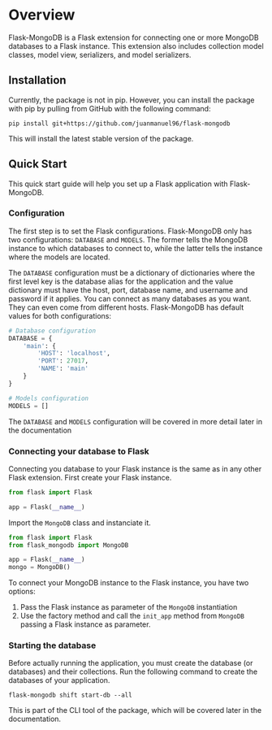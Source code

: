 # Overview

Flask-MongoDB is a Flask extension for connecting one or more MongoDB databases to a Flask instance. This extension also includes collection model classes, model view, serializers, and model serializers.

## Installation

Currently, the package is not in pip. However, you can install the package with pip by pulling from GitHub with the following command: 
```
pip install git+https://github.com/juanmanuel96/flask-mongodb
```
This will install the latest stable version of the package.

## Quick Start

This quick start guide will help you set up a Flask application with Flask-MongoDB.

### Configuration

The first step is to set the Flask configurations. Flask-MongoDB only has two configurations: `DATABASE` and `MODELS`. The former tells the MongoDB instance to which databases to connect to, while the latter tells the instance where the models are located. 

The `DATABASE` configuration must be a dictionary of dictionaries where the first level key is the database alias for the application and the value dictionary must have the host, port, database name, and username and password if it applies. You can connect as many databases as you want. They can even come from different hosts. Flask-MongoDB has default values for both configurations:
```python
# Database configuration
DATABASE = {
    'main': {
        'HOST': 'localhost',
        'PORT': 27017,
        'NAME': 'main'
    }
}

# Models configuration
MODELS = []
```
The `DATABASE` and `MODELS` configuration will be covered in more detail later in the documentation

### Connecting your database to Flask

Connecting you database to your Flask instance is the same as in any other Flask extension. First create your Flask instance. 
```python
from flask import Flask

app = Flask(__name__)
```
Import the `MongoDB` class and instanciate it.
```python
from flask import Flask
from flask_mongodb import MongoDB

app = Flask(__name__)
mongo = MongoDB()
```
To connect your MongoDB instance to the Flask instance, you have two options:

1. Pass the Flask instance as parameter of the `MongoDB` instantiation 
2. Use the factory method and call the `init_app` method from `MongoDB` passing a Flask instance as parameter.

### Starting the database

Before actually running the application, you must create the database (or databases) and their collections. Run the following command to create the databases of your application.

```
flask-mongodb shift start-db --all
```

This is part of the CLI tool of the package, which will be covered later in the documentation.
